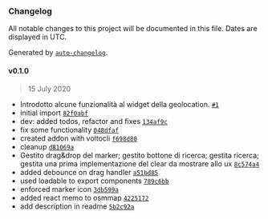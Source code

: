 ### Changelog

All notable changes to this project will be documented in this file. Dates are displayed in UTC.

Generated by [`auto-changelog`](https://github.com/CookPete/auto-changelog).


#### v0.1.0

> 15 July 2020

- Introdotto alcune funzionalità al widget della geolocation. [`#1`](https://github.com/collective/volto-venue/pull/1)
- initial import [`82f0abf`](https://github.com/collective/volto-venue/commit/82f0abfcb34bfdb7829ada86b88d5fc1f6ff37c3)
- dev: added todos, refactor and fixes [`134af9c`](https://github.com/collective/volto-venue/commit/134af9c352a133e79d00192b5dd84f1b4aabf659)
- fix some functionality [`048dfaf`](https://github.com/collective/volto-venue/commit/048dfafcf1f0d40e400e29736e93b45e33e17610)
- created addon with voltocli [`f698d80`](https://github.com/collective/volto-venue/commit/f698d8054263dfb8cd8414c80e83e4a540a844e8)
- cleanup [`d81069a`](https://github.com/collective/volto-venue/commit/d81069a52e0db616e6fa57aa27246736b6d257ad)
- Gestito drag&drop del marker; gestito bottone di ricerca; gestita ricerca; gestita una prima implementazione del clear da mostrare allo ux [`8c574a4`](https://github.com/collective/volto-venue/commit/8c574a48a4085e1dc430c62ef8f3a118fb0e89a5)
- added  debounce on  drag handler [`a51bd85`](https://github.com/collective/volto-venue/commit/a51bd853c09db400d44832ce3abbc6ef82e215af)
- used loadable to export components [`789c6bb`](https://github.com/collective/volto-venue/commit/789c6bbabf5ceaaa5714c6775960c4390d301c2a)
- enforced marker icon [`3db599a`](https://github.com/collective/volto-venue/commit/3db599afd4a5e3807d2c064357c28535941c3231)
- added react memo to osmmap [`4225172`](https://github.com/collective/volto-venue/commit/42251727303d47d30a9e080de1de950948acda3b)
- add description in readme [`5b2c92a`](https://github.com/collective/volto-venue/commit/5b2c92aa9accbd2e784caa15e925bfa97228a7bc)
